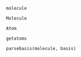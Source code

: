 ```@docs
molecule
```

```@docs
Molecule
```

```@docs
Atom    
```

```@docs
getatoms
```

```@docs
parsebasis(molecule, basis)
```